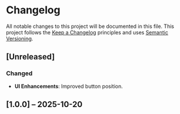 # Changelog

All notable changes to this project will be documented in this file. This project follows the [Keep a Changelog](https://keepachangelog.com/en/1.0.0/) principles and uses [Semantic Versioning](https://semver.org/).

## [Unreleased]

### Changed
- **UI Enhancements**: Improved button position.

## [1.0.0] – 2025-10-20
